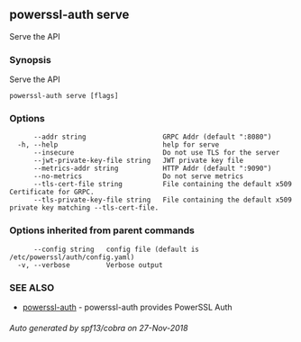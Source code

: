 ## powerssl-auth serve

Serve the API

### Synopsis

Serve the API

```
powerssl-auth serve [flags]
```

### Options

```
      --addr string                   GRPC Addr (default ":8080")
  -h, --help                          help for serve
      --insecure                      Do not use TLS for the server
      --jwt-private-key-file string   JWT private key file
      --metrics-addr string           HTTP Addr (default ":9090")
      --no-metrics                    Do not serve metrics
      --tls-cert-file string          File containing the default x509 Certificate for GRPC.
      --tls-private-key-file string   File containing the default x509 private key matching --tls-cert-file.
```

### Options inherited from parent commands

```
      --config string   config file (default is /etc/powerssl/auth/config.yaml)
  -v, --verbose         Verbose output
```

### SEE ALSO

* [powerssl-auth](powerssl-auth.md)	 - powerssl-auth provides PowerSSL Auth

###### Auto generated by spf13/cobra on 27-Nov-2018
